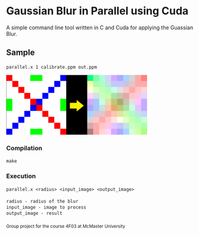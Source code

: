 # Gaussian Blur in Parallel using Cuda

A simple command line tool written in C and Cuda for applying the Guassian Blur.

## Sample

    parallel.x 1 calibrate.ppm out.ppm

<img src="Example.PNG" width="75%" height="75%"/>

### Compilation

    make

### Execution

    parallel.x <radius> <input_image> <output_image>

    radius - radius of the blur
    input_image - image to process
    output_image - result

<sub> Group project for the course 4F03 at McMaster University</sub>
